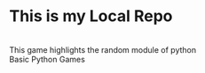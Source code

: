 # This is my Local Repo
<br>
This game highlights the random module of python
<br>
Basic Python Games
